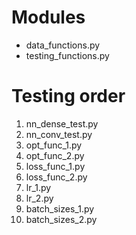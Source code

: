 # Modules
- data_functions.py
- testing_functions.py

# Testing order
1. nn_dense_test.py
2. nn_conv_test.py
3. opt_func_1.py
4. opt_func_2.py
5. loss_func_1.py
6. loss_func_2.py
7. lr_1.py
8. lr_2.py
9. batch_sizes_1.py
10. batch_sizes_2.py